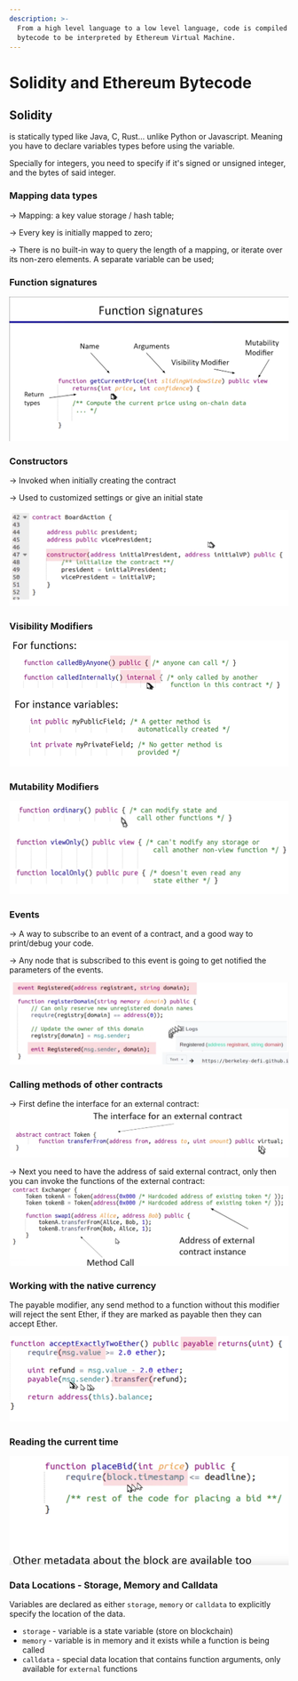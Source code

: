 ```yaml
---
description: >-
  From a high level language to a low level language, code is compiled to
  bytecode to be interpreted by Ethereum Virtual Machine.
---
```


# Solidity and Ethereum Bytecode

## Solidity

is statically typed like Java, C, Rust... unlike Python or Javascript. Meaning you have to declare variables types before using the variable.

Specially for integers, you need to specify if it's signed or unsigned integer, and the bytes of said integer.

### Mapping data types

\-> Mapping: a key value storage / hash table;

\-> Every key is initially mapped to zero;

\-> There is no built-in way to query the length of a mapping, or iterate over its non-zero elements. A separate variable can be used;

### Function signatures

![](<../.gitbook/assets/imagem (6) (1).png>)

### Constructors

\-> Invoked when initially creating the contract

\-> Used to customized settings or give an initial state

![](<../.gitbook/assets/imagem (2).png>)

### Visibility Modifiers

![](<../.gitbook/assets/imagem (5).png>)

### Mutability Modifiers

![](<../.gitbook/assets/imagem (8).png>)

### Events

\-> A way to subscribe to an event of a contract, and a good way to print/debug your code.

\-> Any node that is subscribed to this event is going to get notified the parameters of the events.

![](../.gitbook/assets/imagem.png)

### Calling methods of other contracts

\-> First define the interface for an external contract: ![](<../.gitbook/assets/imagem (7).png>)

\-> Next you need to have the address of said external contract, only then you can invoke the functions of the external contract: ![](<../.gitbook/assets/imagem (3) (1).png>)

### Working with the native currency

The payable modifier, any send method to a function without this modifier will reject the sent Ether, if they are marked as payable then they can accept Ether.

![](<../.gitbook/assets/imagem (3).png>)

### Reading the current time

![](<../.gitbook/assets/imagem (6).png>)

###

### Data Locations - Storage, Memory and Calldata

Variables are declared as either `storage`, `memory` or `calldata` to explicitly specify the location of the data.

* `storage` - variable is a state variable (store on blockchain)
* `memory` - variable is in memory and it exists while a function is being called
* `calldata` - special data location that contains function arguments, only available for `external` functions
